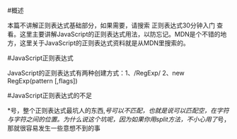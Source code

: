 #概述

本篇不讲解正则表达式基础部分，如果需要，请搜索 正则表达式30分钟入门 查看。这里主要讲解JavaScript的正则表达式用法，以防忘记。MDN是个不错的地方，这里关于JavaScript的正则表达式资料就是从MDN里搜索的。

#JavaScript正则表达式

JavaScript的正则表达式有两种创建方式：1、/RegExp/  2、new RegExp(pattern [,flags])

#JavaScript正则表达式的不足

\*号，整个正则表达式最坑人的东西,*号可以不匹配，也就是说可以匹配空，在字符与字符之间的位置。为什么说这个坑呢，因为如果你用split方法，不小心用了*号，那就很容易发生一些意想不到的事




